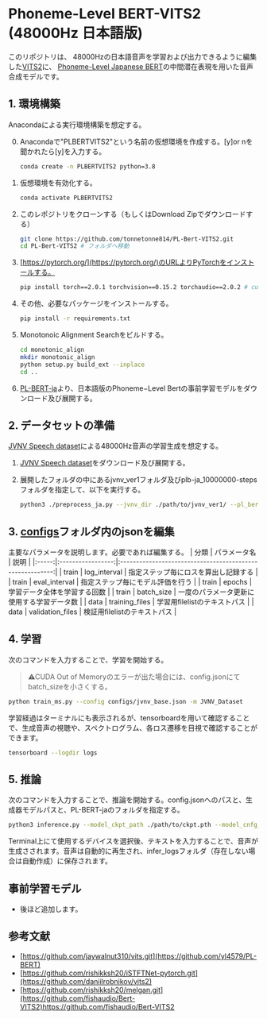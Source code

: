 # Phoneme-Level BERT-VITS2 (48000Hz 日本語版)

このリポジトリは、 48000Hzの日本語音声を学習および出力できるように編集した[VITS2](https://github.com/daniilrobnikov/vits2)に、
[Phoneme-Level Japanese BERT](https://github.com/yl4579/PL-BERT)の中間潜在表現を用いた音声合成モデルです。

## 1. 環境構築

Anacondaによる実行環境構築を想定する。

0. Anacondaで"PLBERTVITS2"という名前の仮想環境を作成する。[y]or nを聞かれたら[y]を入力する。
    ```sh
    conda create -n PLBERTVITS2 python=3.8    
    ```
0. 仮想環境を有効化する。
    ```sh
    conda activate PLBERTVITS2
    ```
0. このレポジトリをクローンする（もしくはDownload Zipでダウンロードする）

    ```sh
    git clone https://github.com/tonnetonne814/PL-Bert-VITS2.git
    cd PL-Bert-VITS2 # フォルダへ移動
    ```

0. [https://pytorch.org/](https://pytorch.org/)のURLよりPyTorchをインストールする。
    
    ```sh
    pip install torch==2.0.1 torchvision==0.15.2 torchaudio==2.0.2 # cuda11.7 linuxの例
    ```

0. その他、必要なパッケージをインストールする。
    ```sh
    pip install -r requirements.txt 
    ```
0. Monotonoic Alignment Searchをビルドする。
    ```sh
    cd monotonic_align
    mkdir monotonic_align
    python setup.py build_ext --inplace
    cd ..
    ```
1. [PL-BERT-ja](https://github.com/kyamauchi1023/PL-BERT-ja?tab=readme-ov-file)より、日本語版のPhoneme−Level Bertの事前学習モデルをダウンロード及び展開する。

## 2. データセットの準備

[JVNV Speech dataset](https://sites.google.com/site/shinnosuketakamichi/research-topics/jvnv_corpus?authuser=0)による48000Hz音声の学習生成を想定する。

1. [JVNV Speech dataset](https://sites.google.com/site/shinnosuketakamichi/research-topics/jvnv_corpus?authuser=0)をダウンロード及び展開する。

1. 展開したフォルダの中にあるjvnv_ver1フォルダ及びplb-ja_10000000-stepsフォルダを指定して、以下を実行する。
    ```sh
    python3 ./preprocess_ja.py --jvnv_dir ./path/to/jvnv_ver1/ --pl_bert_dir ./path/to/plb-ja_10000000-steps
    ```

    
## 3. [configs](configs)フォルダ内のjsonを編集
主要なパラメータを説明します。必要であれば編集する。
| 分類  | パラメータ名      | 説明                                                      |
|:-----:|:-----------------:|:---------------------------------------------------------:|
| train | log_interval      | 指定ステップ毎にロスを算出し記録する                      |
| train | eval_interval     | 指定ステップ毎にモデル評価を行う                          |
| train | epochs            | 学習データ全体を学習する回数                          |
| train | batch_size        | 一度のパラメータ更新に使用する学習データ数                |
| data  | training_files    | 学習用filelistのテキストパス                              |
| data  | validation_files  | 検証用filelistのテキストパス                              |


## 4. 学習
次のコマンドを入力することで、学習を開始する。
> ⚠CUDA Out of Memoryのエラーが出た場合には、config.jsonにてbatch_sizeを小さくする。

```sh
python train_ms.py --config configs/jvnv_base.json -m JVNV_Dataset
```


学習経過はターミナルにも表示されるが、tensorboardを用いて確認することで、生成音声の視聴や、スペクトログラム、各ロス遷移を目視で確認することができます。
```sh
tensorboard --logdir logs
```

## 5. 推論
次のコマンドを入力することで、推論を開始する。config.jsonへのパスと、生成器モデルパスと、PL-BERT-jaのフォルダを指定する。
```sh
python3 inference.py --model_ckpt_path ./path/to/ckpt.pth --model_cnfg_path ./path/to/config.json --pl_bert_dir /path/to/plb-ja_10000000-steps
```
Terminal上にて使用するデバイスを選択後、テキストを入力することで、音声が生成さされます。音声は自動的に再生され、infer_logsフォルダ（存在しない場合は自動作成）に保存されます。

## 事前学習モデル
- 後ほど追加します。


## 参考文献
- [https://github.com/jaywalnut310/vits.git](https://github.com/yl4579/PL-BERT)
- [https://github.com/rishikksh20/iSTFTNet-pytorch.git](https://github.com/daniilrobnikov/vits2)
- [https://github.com/rishikksh20/melgan.git](https://github.com/fishaudio/Bert-VITS2)https://github.com/fishaudio/Bert-VITS2
